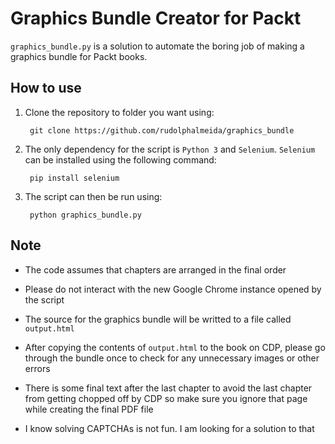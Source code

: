 Graphics Bundle Creator for Packt
=================================

`graphics_bundle.py` is a solution to automate the boring job of making a graphics bundle for Packt books.

How to use
----------

1. Clone the repository to folder you want using:

        git clone https://github.com/rudolphalmeida/graphics_bundle

2. The only dependency for the script is `Python 3` and `Selenium`. `Selenium` can be installed using the following command:

        pip install selenium

3. The script can then be run using:

        python graphics_bundle.py

Note
----

+ The code assumes that chapters are arranged in the final order

+ Please do not interact with the new Google Chrome instance opened by the script

+ The source for the graphics bundle will be writted to a file called `output.html`

+ After copying the contents of `output.html` to the book on CDP, please go through the bundle once to check for any unnecessary images or other errors

+ There is some final text after the last chapter to avoid the last chapter from getting chopped off by CDP so make sure you ignore that page while creating the final PDF file

+ I know solving CAPTCHAs is not fun. I am looking for a solution to that